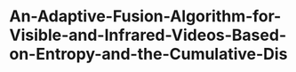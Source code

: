 # An-Adaptive-Fusion-Algorithm-for-Visible-and-Infrared-Videos-Based-on-Entropy-and-the-Cumulative-Dis